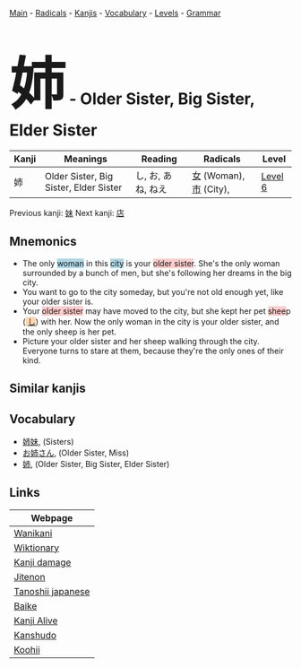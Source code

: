 <style> bigfont {font-size: 100px}</style>
[Main](../index.md) -
[Radicals](../radicals.md) -
[Kanjis](../kanjis.md) -
[Vocabulary](../vocabulary.md) -
[Levels](../levels.md) -
[Grammar](../grammar.md)
# <bigfont> 姉</bigfont> - Older Sister, Big Sister, Elder Sister 

| Kanji | Meanings | Reading | Radicals | Level |
| --- | --- | --- | --- | --- |
| 姉 | Older Sister, Big Sister, Elder Sister | し, お, あね, ねえ | [女](../radicals/女.md) (Woman), [市](../radicals/市.md) (City),  | [Level 6](../levels/wk_level6.md) |

Previous kanji: [妹](妹.md) Next kanji: [店](店.md) 

## Mnemonics
 * The only <span style="background-color:#ADD8E6"> woman</span> in this <span style="background-color:#ADD8E6"> city</span> is your <span style="background-color:#ffcccb"> older sister</span>. She's the only woman surrounded by a bunch of men, but she's following her dreams in the big city.
* You want to go to the city someday, but you're not old enough yet, like your older sister is.
* Your <span style="background-color:#ffcccb"> older sister</span> may have moved to the city, but she kept her pet <span style="background-color:#ffcccb"> shee</span>p (<span style="background-color:#fed8b1"> [し](https://jisho.org/search/し)</span>) with her. Now the only woman in the city is your older sister, and the only sheep is her pet.
* Picture your older sister and her sheep walking through the city. Everyone turns to stare at them, because they're the only ones of their kind.


## Similar kanjis
 


## Vocabulary
 * [姉妹](../vocabulary/姉.md), (Sisters)
* [お姉さん](../vocabulary/姉.md), (Older Sister, Miss)
* [姉](../vocabulary/姉.md), (Older Sister, Big Sister, Elder Sister)



## Links 

| Webpage |
| --- |
| [Wanikani          ](https://www.wanikani.com/kanji/姉) |
| [Wiktionary        ](https://en.wiktionary.org/wiki/姉) |
| [Kanji damage      ](http://www.kanjidamage.com/kanji/search?utf8=✓&q=姉) |
| [Jitenon           ](https://jitenon.com/kanji/姉) |
| [Tanoshii japanese ](https://www.tanoshiijapanese.com/dictionary/kanji.cfm?k=姉) |
| [Baike             ](https://baike.baidu.com/item/姉) |
| [Kanji Alive       ](https://app.kanjialive.com/姉) |
| [Kanshudo          ](https://www.kanshudo.com/searchmn?q=姉) |
| [Koohii            ](https://kanji.koohii.com/study/kanji/姉) |
